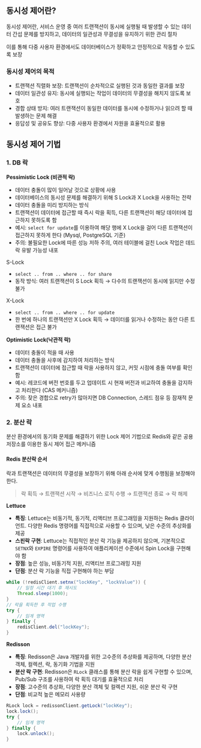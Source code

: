 ## 동시성 제어란?

동시성 제어란, 서비스 운영 중 여러 트랜잭션이 동시에 실행될 때 발생할 수 있는 데이터 간섭 문제를 방지하고, 데이터의 일관성과 무결성을 유지하기 위한 관리 절차

이를 통해 다중 사용자 환경에서도 데이터베이스가 정확하고 안정적으로 작동할 수 있도록 보장

### 동시성 제어의 목적
- 트랜잭션 직렬화 보장: 트랜잭션이 순차적으로 실행된 것과 동일한 결과를 보장
- 데이터 일관성 유지: 동시에 실행되는 작업이 데이터의 무결성을 해치지 않도록 보호
- 경합 상태 방지: 여러 트랜잭션이 동일한 데이터를 동시에 수정하거나 읽으려 할 때 발생하는 문제 해결
- 응답성 및 공유도 향상: 다중 사용자 환경에서 자원을 효율적으로 활용


## 동시성 제어 기법

### 1. DB 락

**Pessimistic Lock (비관적 락)**
- 데이터 충돌이 많이 일어날 것으로 상황에 사용
- 데이터베이스의 동시성 문제를 해결하기 위해 S Lock과 X Lock을 사용하는 전략
- 데이터 충돌을 미리 방지하는 방식
- 트랜잭션이 데이터에 접근할 때 즉시 락을 획득, 다른 트랜잭션이 해당 데이터에 접근하지 못하도록 함
- 예시: `select for update`를 이용하여 해당 행에 X Lock을 걸어 다른 트랜잭션이 접근하지 못하게 한다 (Mysql, PostgreSQL 기준)
- 주의: 불필요한 Lock에 따른 성능 저하 주의, 여러 테이블에 걸친 Lock 작업은 데드락 유발 가능성 내포


S-Lock
- `select .. from .. where .. for share`
- 동작 방식: 여러 트랜잭션이 S Lock 획득 → 다수의 트랜잭션이 동시에 읽지만 수정 불가


X-Lock
- `select .. from .. where .. for update`
- 한 번에 하나의 트랜잭션만 X Lock 획득 → 데이터를 읽거나 수정하는 동안 다른 트랜잭션은 접근 불가

**Optimistic Lock(낙관적 락)**
- 데이터 충돌이 적을 때 사용
- 데이터 충돌을 사후에 감지하여 처리하는 방식
- 트랜잭션이 데이터에 접근할 때 락을 사용하지 않고, 커밋 시점에 충돌 여부를 확인함
- 예시: 레코드에 버전 번호를 두고 업데이트 시 현재 버전과 비교하여 충돌을 감지하고 처리한다 (CAS 메커니즘)
- 주의: 잦은 경합으로 retry가 많아지면 DB Connection, 스레드 점유 등 잠재적 문제 요소 내포

### 2. 분산 락

분산 환경에서의 동기화 문제를 해결하기 위한 Lock 제어 기법으로 Redis와 같은 공용 저장소를 이용한 동시 제어 접근 메커니즘

#### Redis 분산락 순서

락과 트랜잭션은 데이터의 무결성을 보장하기 위해 아래 순서에 맞게 수행됨을 보장해야 한다.

> 락 획득 → 트랜잭션 시작 → 비즈니스 로직 수행 → 트랜잭션 종료 → 락 해제

**Lettuce**
- **특징**: Lettuce는 비동기적, 동기적, 리액티브 프로그래밍을 지원하는 Redis 클라이언트. 다양한 Redis 명령어를 직접적으로 사용할 수 있으며, 낮은 수준의 추상화를 제공
- **스핀락 구현**: Lettuce는 직접적인 분산 락 기능을 제공하지 않으며, 기본적으로 `SETNX`와 `EXPIRE` 명령어를 사용하여 애플리케이션 수준에서 Spin Lock을 구현해야 함
- **장점**: 높은 성능, 비동기적 지원, 리액티브 프로그래밍 지원
- **단점**: 분산 락 기능을 직접 구현해야 하는 부담

```java
while (!redisClient.setnx("lockKey", "lockValue")) {
    // 일정 시간 대기 후 재시도
    Thread.sleep(1000);
}
// 락을 획득한 후 작업 수행
try {
    // 임계 영역
} finally {
    redisClient.del("lockKey");
}
```

**Redisson**
- **특징**: Redisson은 Java 개발자를 위한 고수준의 추상화를 제공하며, 다양한 분산 객체, 컬렉션, 락, 동기화 기법을 지원
- **분산 락 구현**: Redisson은 `RLock` 클래스를 통해 분산 락을 쉽게 구현할 수 있으며, Pub/Sub 구조를 사용하여 락 획득 대기를 효율적으로 처리
- **장점**: 고수준의 추상화, 다양한 분산 객체 및 컬렉션 지원, 쉬운 분산 락 구현
- **단점**: 비교적 높은 메모리 사용량


```java
RLock lock = redissonClient.getLock("lockKey");
lock.lock();
try {
    // 임계 영역
} finally {
    lock.unlock();
}
```
